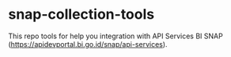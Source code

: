 # snap-collection-tools
This repo tools for help you integration with API Services  BI SNAP (https://apidevportal.bi.go.id/snap/api-services). 
